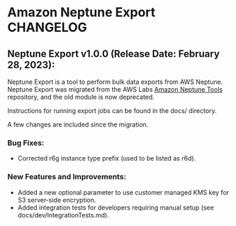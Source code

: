 # Amazon Neptune Export CHANGELOG

## Neptune Export v1.0.0 (Release Date: February 28, 2023):

Neptune Export is a tool to perform bulk data exports from AWS Neptune. Neptune Export was migrated from the AWS Labs [Amazon Neptune Tools](https://github.com/awslabs/amazon-neptune-tools) repository, and the old module is now deprecated. 

Instructions for running export jobs can be found in the docs/ directory.

A few changes are included since the migration. 

### Bug Fixes:

- Corrected r6g instance type prefix (used to be listed as r6d).

### New Features and Improvements:

- Added a new optional parameter to use customer managed KMS key for S3 server-side encryption.
- Added integration tests for developers requiring manual setup (see docs/dev/IntegrationTests.md).